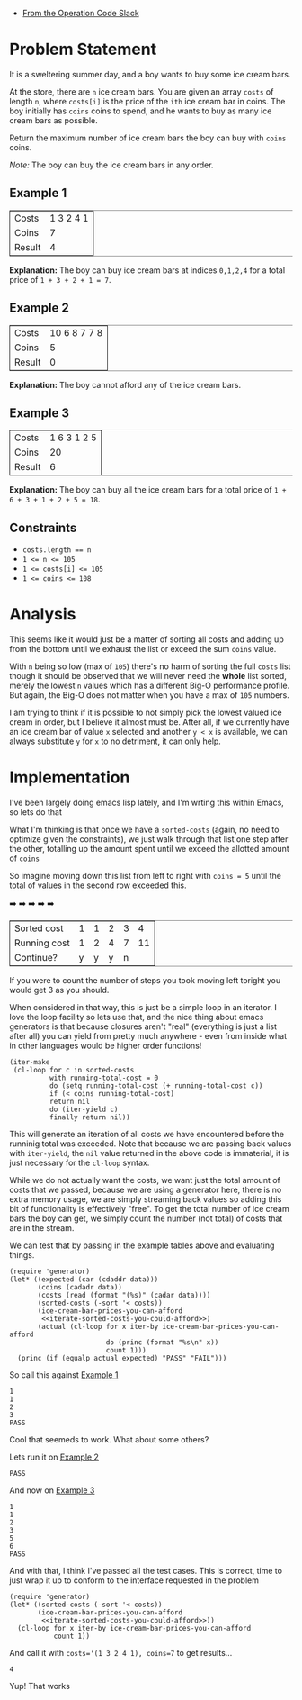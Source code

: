 -   [From the Operation Code Slack](https://operation-code.slack.com/archives/C7JMZ5LAV/p1673011098106419)


# Problem Statement

It is a sweltering summer day, and a boy wants to buy some ice cream bars.

At the store, there are `n` ice cream bars. You are given an array `costs` of length `n`, where `costs[i]` is the price of the `ith` ice cream bar in coins. The boy initially has `coins` coins to spend, and he wants to buy as many ice cream bars as possible.

Return the maximum number of ice cream bars the boy can buy with `coins` coins.

*Note:* The boy can buy the ice cream bars in any order.


## Example 1

<table id="orgb64d74a" border="2" cellspacing="0" cellpadding="6" rules="groups" frame="hsides">


<colgroup>
<col  class="org-left" />

<col  class="org-right" />
</colgroup>
<tbody>
<tr>
<td class="org-left">Costs</td>
<td class="org-right">1 3 2 4 1</td>
</tr>


<tr>
<td class="org-left">Coins</td>
<td class="org-right">7</td>
</tr>


<tr>
<td class="org-left">Result</td>
<td class="org-right">4</td>
</tr>
</tbody>
</table>

**Explanation:** The boy can buy ice cream bars at indices `0,1,2,4` for a total price of `1 + 3 + 2 + 1 = 7`.


## Example 2

<table id="org6eb7347" border="2" cellspacing="0" cellpadding="6" rules="groups" frame="hsides">


<colgroup>
<col  class="org-left" />

<col  class="org-right" />
</colgroup>
<tbody>
<tr>
<td class="org-left">Costs</td>
<td class="org-right">10 6 8 7 7 8</td>
</tr>


<tr>
<td class="org-left">Coins</td>
<td class="org-right">5</td>
</tr>


<tr>
<td class="org-left">Result</td>
<td class="org-right">0</td>
</tr>
</tbody>
</table>

**Explanation:** The boy cannot afford any of the ice cream bars.


## Example 3

<table id="orgb50ba5b" border="2" cellspacing="0" cellpadding="6" rules="groups" frame="hsides">


<colgroup>
<col  class="org-left" />

<col  class="org-right" />
</colgroup>
<tbody>
<tr>
<td class="org-left">Costs</td>
<td class="org-right">1 6 3 1 2 5</td>
</tr>


<tr>
<td class="org-left">Coins</td>
<td class="org-right">20</td>
</tr>


<tr>
<td class="org-left">Result</td>
<td class="org-right">6</td>
</tr>
</tbody>
</table>

**Explanation:** The boy can buy all the ice cream bars for a total price of `1 + 6 + 3 + 1 + 2 + 5 = 18`.


## Constraints

-   `costs.length == n`
-   `1 <= n <= 105`
-   `1 <= costs[i] <= 105`
-   `1 <= coins <= 108`


# Analysis

This seems like it would just be a matter of sorting all costs and adding up from the bottom until we exhaust the list or exceed the sum `coins` value.

With `n` being so low (max of `105`) there's no harm of sorting the full `costs` list though it should be observed that we will never need the **whole** list sorted, merely the lowest `n` values which has a different Big-O performance profile. But again, the Big-O does not matter when you have a max of `105` numbers.

I am trying to think if it is possible to not simply pick the lowest valued ice cream in order, but I believe it almost must be. After all, if we currently have an ice cream bar of value `x` selected and another `y < x` is available, we can always substitute `y` for `x` to no detriment, it can only help.


# Implementation

I've been largely doing emacs lisp lately, and I'm wrting this within Emacs, so lets do that

What I'm thinking is that once we have a `sorted-costs` (again, no need to optimize given the constraints), we just walk through that list one step after the other, totalling up the amount spent until we exceed the allotted amount of `coins`

So imagine moving down this list from left to right with `coins = 5` until the total of values in the second row exceeded this.

➡️ ➡️ ➡️ ➡️ ➡️

<table border="2" cellspacing="0" cellpadding="6" rules="groups" frame="hsides">


<colgroup>
<col  class="org-left" />

<col  class="org-right" />

<col  class="org-right" />

<col  class="org-right" />

<col  class="org-right" />

<col  class="org-right" />
</colgroup>
<tbody>
<tr>
<td class="org-left">Sorted cost</td>
<td class="org-right">1</td>
<td class="org-right">1</td>
<td class="org-right">2</td>
<td class="org-right">3</td>
<td class="org-right">4</td>
</tr>


<tr>
<td class="org-left">Running cost</td>
<td class="org-right">1</td>
<td class="org-right">2</td>
<td class="org-right">4</td>
<td class="org-right">7</td>
<td class="org-right">11</td>
</tr>


<tr>
<td class="org-left">Continue?</td>
<td class="org-right">y</td>
<td class="org-right">y</td>
<td class="org-right">y</td>
<td class="org-right">n</td>
<td class="org-right">&#xa0;</td>
</tr>
</tbody>
</table>

If you were to count the number of steps you took moving left toright you would get 3 as you should.

When considered in that way, this is just be a simple loop in an iterator. I love the loop facility so lets use that, and the nice thing about emacs generators is that because closures aren't "real" (everything is just a list after all) you can yield from pretty much anywhere - even from inside what in other languages would be higher order functions!

    (iter-make
     (cl-loop for c in sorted-costs
              with running-total-cost = 0
              do (setq running-total-cost (+ running-total-cost c))
              if (< coins running-total-cost)
              return nil
              do (iter-yield c)
              finally return nil))

This will generate an iteration of all costs we have encountered before the runninig total was exceeded. Note that because we are passing back values with `iter-yield`, the `nil` value returned in the above code is immaterial, it is just necessary for the `cl-loop` syntax.

While we do not actually want the costs, we want just the total amount of costs that we passed, because we are using a generator here, there is no extra memory usage, we are simply streaming back values so adding this bit of functionality is effectively "free". To get the total number of ice cream bars the boy can get, we simply count the number (not total) of costs that are in the stream.

We can test that by passing in the example tables above and evaluating things.

    (require 'generator)
    (let* ((expected (car (cdaddr data)))
           (coins (cadadr data))
           (costs (read (format "(%s)" (cadar data))))
           (sorted-costs (-sort '< costs))
           (ice-cream-bar-prices-you-can-afford
            <<iterate-sorted-costs-you-could-afford>>)
           (actual (cl-loop for x iter-by ice-cream-bar-prices-you-can-afford
                            do (princ (format "%s\n" x))
                            count 1)))
      (princ (if (equalp actual expected) "PASS" "FAIL")))

So call this against [Example 1](#org09b5613)

    1
    1
    2
    3
    PASS

Cool that seemeds to work. What about some others?

Lets run it on [Example 2](#org3551f66)

    PASS

And now on [Example 3](#orga73f0f4)

    1
    1
    2
    3
    5
    6
    PASS

And with that, I think I've passed all the test cases. This is correct, time to just wrap it up to conform to the interface requested in the problem

    (require 'generator)
    (let* ((sorted-costs (-sort '< costs))
           (ice-cream-bar-prices-you-can-afford
            <<iterate-sorted-costs-you-could-afford>>))
      (cl-loop for x iter-by ice-cream-bar-prices-you-can-afford
               count 1))

And call it with `costs='(1 3 2 4 1), coins=7` to get results&#x2026;

    4

Yup! That works

